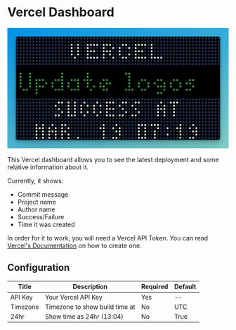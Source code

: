 # Vercel Dashboard

![Vercel Dashboard](screenshot.png)

This Vercel dashboard allows you to see the latest deployment and some relative information about it.

Currently, it shows:

- Commit message
- Project name
- Author name
- Success/Failure
- Time it was created

In order for it to work, you will need a Vercel API Token. You can read [Vercel's Documentation](https://vercel.com/docs/rest-api#creating-an-access-token) on how to create one.

## Configuration

| Title    | Description                    | Required | Default |
| -------- | ------------------------------ | -------- | ------- |
| API Key  | Your Vercel API Key            | Yes      | --      |
| Timezone | Timezone to show build time at | No       | UTC     |
| 24hr     | Show time as 24hr (13:04)      | No       | True    |
